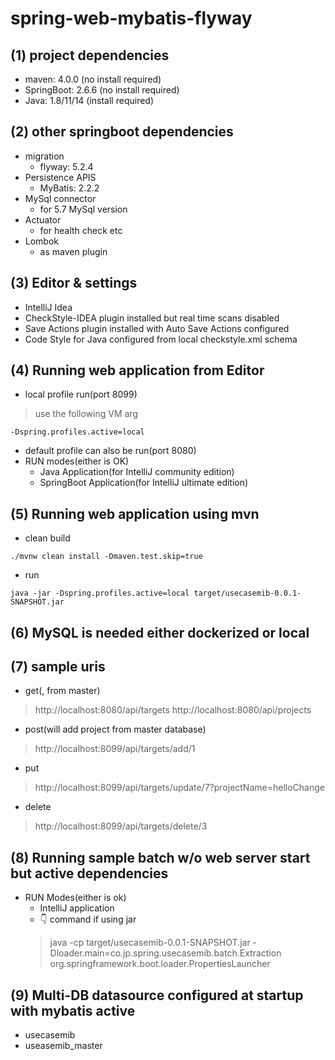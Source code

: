 # spring-web-mybatis-flyway

## (1) project dependencies

- maven: 4.0.0 (no install required)
- SpringBoot: 2.6.6 (no install required)
- Java: 1.8/11/14 (install required)

## (2) other springboot dependencies

- migration
    - flyway: 5.2.4
- Persistence APIS
    - MyBatis: 2.2.2
- MySql connector
    - for 5.7 MySql version
- Actuator
    - for health check etc
- Lombok
    - as maven plugin

## (3) Editor & settings

- IntelliJ Idea
- CheckStyle-IDEA plugin installed but real time scans disabled
- Save Actions plugin installed with Auto Save Actions configured
- Code Style for Java configured from local checkstyle.xml schema

## (4) Running web application from Editor

- local profile run(port 8099)

> use the following VM arg

```
-Dspring.profiles.active=local
```

- default profile can also be run(port 8080)
- RUN modes(either is OK)
    - Java Application(for IntelliJ community edition)
    - SpringBoot Application(for IntelliJ ultimate edition)

## (5) Running web application using mvn

- clean build

```
./mvnw clean install -Dmaven.test.skip=true
```

- run

```
java -jar -Dspring.profiles.active=local target/usecasemib-0.0.1-SNAPSHOT.jar
```

## (6) MySQL is needed either dockerized or local

## (7) sample uris

- get(, from master)

> http://localhost:8080/api/targets
> http://localhost:8080/api/projects

- post(will add project from master database)

> http://localhost:8099/api/targets/add/1

- put

> http://localhost:8099/api/targets/update/7?projectName=helloChange

- delete

> http://localhost:8099/api/targets/delete/3

## (8) Running sample batch w/o web server start but active dependencies

- RUN Modes(either is ok)
    - IntelliJ application
    - 👇 command if using jar
  > java -cp target/usecasemib-0.0.1-SNAPSHOT.jar -Dloader.main=co.jp.spring.usecasemib.batch.Extraction org.springframework.boot.loader.PropertiesLauncher

## (9) Multi-DB datasource configured at startup with mybatis active

- usecasemib
- useasemib_master
